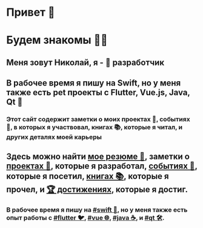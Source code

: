 # Привет 👋 
# Будем знакомы 👨‍💻
## Меня зовут Николай, я - 🍏 разработчик
## В рабочее время я пишу на Swift, но у меня также есть pet проекты с Flutter, Vue.js, Java, Qt 👀
### Этот сайт содержит заметки о моих проектах 👾, событиях 📅, в которых я участвовал, книгах 📚, которые я читал, и других деталях моей карьеры

## Здесь можно найти [мое резюме 📄](https://coolone.ru/nikolai_trukhin_cv.pdf), заметки о [проектах 👾](https://coolone.ru/projects/), которые я разработал, [событиях 📅](https://coolone.ru/events/), которые я посетил, [книгах 📚](https://coolone.ru/books/), которые я прочел, и [🏆 достижениях](https://coolone.ru/achievements/), которые я достиг.
### В рабочее время я пишу на [#swift 🍏](https://coolone.ru/tags/swift/), но у меня также есть опыт работы с [#flutter 🐦](https://coolone.ru/tags/flutter/), [#vue 🌐](https://coolone.ru/tags/vue/), [#java ☕](https://coolone.ru/tags/java/), и  [#qt 🛠️](https://coolone.ru/tags/qt/).
